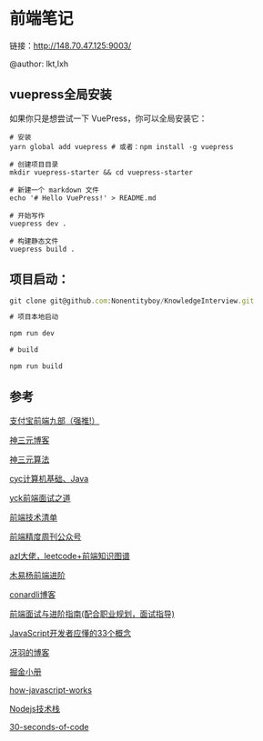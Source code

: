 # 前端笔记

链接：http://148.70.47.125:9003/

@author: lkt,lxh

## vuepress全局安装
如果你只是想尝试一下 VuePress，你可以全局安装它：

```
# 安装
yarn global add vuepress # 或者：npm install -g vuepress

# 创建项目目录
mkdir vuepress-starter && cd vuepress-starter

# 新建一个 markdown 文件
echo '# Hello VuePress!' > README.md

# 开始写作
vuepress dev .

# 构建静态文件
vuepress build .
```

## 项目启动：

```js
git clone git@github.com:Nonentityboy/KnowledgeInterview.git

# 项目本地启动

npm run dev

# build

npm run build

```

## 参考

[支付宝前端九部（强推!）](https://www.yuque.com/fe9/basic)

[神三元博客](http://47.98.159.95/my_blog/nav/)

[神三元算法](http://47.98.159.95/leetcode-js/)  

[cyc计算机基础、Java](https://cyc2018.github.io/CS-Notes/#/)

[yck前端面试之道](https://yuchengkai.cn)

[前端技术清单](https://www.alienzhou.com/projects/frontend-tech-list/)

[前端精度周刊公众号](https://github.com/dt-fe/weekly)

[azl大佬，leetcode+前端知识图谱](https://github.com/azl397985856)

[木易杨前端进阶](https://muyiy.cn)

[conardli博客](http://www.conardli.top/blog)

[前端面试与进阶指南(配合职业规划，面试指导)](https://www.cxymsg.com)

[JavaScript开发者应懂的33个概念](https://github.com/stephentian/33-js-concepts)

[冴羽的博客](https://github.com/mqyqingfeng/Blog)

[掘金小册](https://juejin.im/books)

[how-javascript-works](https://github.com/Troland/how-javascript-works)

[Nodejs技术栈](https://github.com/Q-Angelo/Nodejs-Roadmap)

[30-seconds-of-code](https://github.com/30-seconds/30-seconds-of-code)
